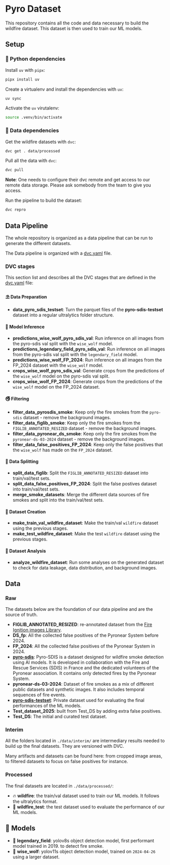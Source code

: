 # Pyro Dataset

This repository contains all the code and data necessary to build the wildfire
dataset. This dataset is then used to train our ML models.

## Setup

### 🐍 Python dependencies

Install `uv` with `pipx`:

```sh
pipx install uv
```

Create a virtualenv and install the dependencies with `uv`:

```sh
uv sync
```

Activate the `uv` virutalenv:

```sh
source .venv/bin/activate
```

### 🍜 Data dependencies

Get the wildfire datasets with `dvc`:

```sh
dvc get . data/processed
```

Pull all the data with `dvc`:

```sh
dvc pull
```

__Note__: One needs to configure their dvc remote and get access to our remote
data storage. Please ask somebody from the team to give you access.

Run the pipeline to build the dataset:

```sh
dvc repro
```

## Data Pipeline

The whole repository is organized as a data pipeline that can be run to
generate the different datasets.

The Data pipeline is organized with a [dvc.yaml](./dvc.yaml) file.

### DVC stages

This section list and describes all the DVC stages that are defined in the
[dvc.yaml](./dvc.yaml) file:

#### ⛱️ Data Preparation

- __data_pyro_sdis_testset__: Turn the parquet files of the
__pyro-sdis-testset__ dataset into a regular ultralytics folder structure.

#### 🧠 Model Inference

- __predictions_wise_wolf_pyro_sdis_val__: Run inference on all images from the
pyro-sdis val split with the `wise_wolf` model.
- __predictions_legendary_field_pyro_sdis_val__: Run inference on all images
from the pyro-sdis val split with the `legendary_field` model.
- __predictions_wise_wolf_FP_2024__: Run inference on all images from the
FP_2024 dataset with the `wise_wolf` model.
- __crops_wise_wolf_pyro_sdis_val__: Generate crops from the predictions of the
`wise_wolf` model on the pyro-sdis val split.
- __crops_wise_wolf_FP_2024__: Generate crops from the predictions of the
`wise_wolf` model on the FP_2024 dataset.

#### 🚭 Filtering

- __filter_data_pyrosdis_smoke__: Keep only the fire smokes from the
`pyro-sdis` dataset - remove the background images.
- __filter_data_figlib_smoke__: Keep only the fire smokes from the
`FIGLIB_ANNOTATED_RESIZED` dataset - remove the background images.
- __filter_data_pyronear_ds_smoke__: Keep only the fire smokes from the
`pyronear-ds-03-2024` dataset - remove the background images.
- __filter_data_false_positives_FP_2024__: Keep only the false positives that
the `wise_wolf` has made on the `FP_2024` dataset.

#### 🍞 Data Splitting

- __split_data_figlib__: Split the `FIGLIB_ANNOTATED_RESIZED` dataset into
train/val/test sets.
- __split_data_false_positives_FP_2024__: Split the false postives dataset into
train/val/test sets.
- __merge_smoke_datasets__: Merge the different data sources of fire smokes and
split into the train/val/test sets.

#### 🧬 Dataset Creation

- __make_train_val_wildfire_dataset__: Make the train/val `wildfire` dataset
using the previous stages.
- __make_test_wildfire_dataset__: Make the test `wildfire` dataset using the
previous stages.

#### 🔎 Dataset Analysis

- __analyze_wildfire_dataset__: Run some analyses on the generated dataset to
check for data leakage, data distribution, and background images.

## Data

### Raw

The datasets below are the foundation of our data pipeline and are the source
of truth.

- __FIGLIB_ANNOTATED_RESIZED__: re-annotated dataset from the [Fire Ignition
images Library](https://www.hpwren.ucsd.edu/FIgLib/).
- __DS_fp__: All the collected false positives of the Pyronear System before 2024.
- __FP_2024__: All the collected false positives of the Pyronear System in 2024.
- [__pyro-sdis__](https://huggingface.co/datasets/pyronear/pyro-sdis):
Pyro-SDIS is a dataset designed for wildfire smoke detection using AI models.
It is developed in collaboration with the Fire and Rescue Services (SDIS) in
France and the dedicated volunteers of the Pyronear association. It contains
only detected fires by the Pyronear System.
- __pyronear-ds-03-2024__: Dataset of fire smokes as a mix of different public
datasets and synthetic images. It also includes temporal sequences of fire
events.
- [__pyro-sdis-testset__](https://huggingface.co/datasets/pyronear/pyro-sdis-testset):
Private dataset used for evaluating the final performances of the ML models.
- __Test_dataset_2025__: built from Test_DS by adding extra false positives.
- __Test_DS__: The initial and curated test dataset.

### Interim

All the folders located in `./data/interim/` are intermediary results needed to
build up the final datasets. They are versioned with DVC.

Many artifacts and datasets can be found here: from cropped image areas, to
filtered datasets to focus on false positives for instance.

### Processed

The final datasets are located in `./data/processed/`:

- 🔥 __wildfire__: the train/val dataset used to train our ML models. It
follows the ultralytics format.
-  🔦 __wildfire_test__: the test dataset used to evaluate the performance of
our ML models.

## 🧠 Models

- 🌈 __legendary_field__: yolov8s object detection model, first performant model
trained in 2019. to detect fire smoke.
- 🐺 __wise_wolf__: yolov11s object detection model, trained on `2024-04-26` using
a larger dataset.
